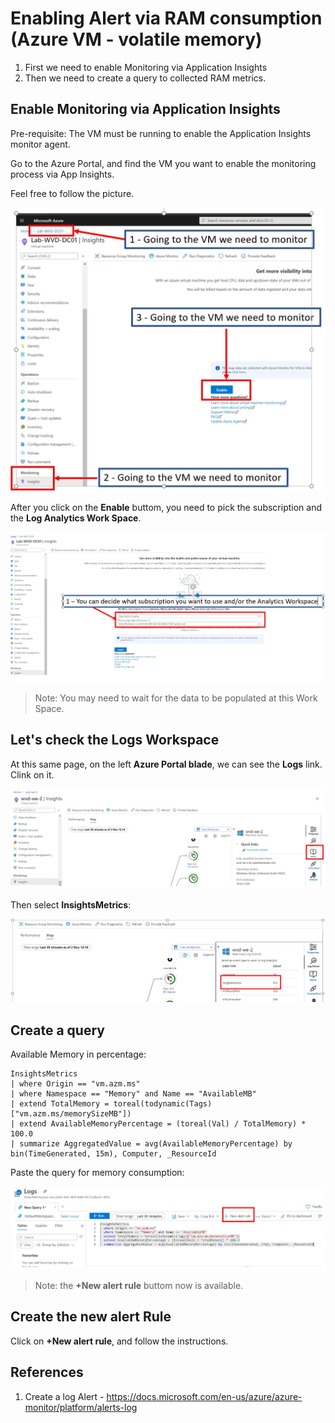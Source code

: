 # Enabling Alert via RAM consumption (Azure VM - volatile memory)

1. First we need to enable Monitoring via Application Insights
2. Then we need to create a query to collected RAM metrics.

## Enable Monitoring via Application Insights

Pre-requisite:
The VM must be running to enable the Application Insights monitor agent.

Go to the Azure Portal, and find the VM you want to enable the monitoring process via App Insights.

Feel free to follow the picture.

![To help find things. Please note that the Azure Portal may change in the future](media/enable-appInsights-001.jpg 'Common configuration')

After you click on the **Enable** buttom, you need to pick the subscription and the **Log Analytics Work Space**.

![To help find things. Please note that the Azure Portal may change in the future](media/enable-appInsights-002.jpg 'Common configuration')

>Note: You may need to wait for the data to be populated at this Work Space.

## Let's check the **Logs** Workspace

At this same page, on the left **Azure Portal blade**, we can see the **Logs** link. Clink on it.

![To help find things. Please note that the Azure Portal may change in the future](media/enable-appInsights-003.jpg 'Common configuration')

Then select **InsightsMetrics**:

![To help find things. Please note that the Azure Portal may change in the future](media/enable-appInsights-004.jpg 'Common configuration')

## Create a query

Available Memory in percentage:

```kusto
InsightsMetrics
| where Origin == "vm.azm.ms"
| where Namespace == "Memory" and Name == "AvailableMB"
| extend TotalMemory = toreal(todynamic(Tags)["vm.azm.ms/memorySizeMB"])
| extend AvailableMemoryPercentage = (toreal(Val) / TotalMemory) * 100.0
| summarize AggregatedValue = avg(AvailableMemoryPercentage) by bin(TimeGenerated, 15m), Computer, _ResourceId
```

Paste the query for memory consumption:

![To help find things. Please note that the Azure Portal may change in the future](media/enable-appInsights-005.jpg 'Common configuration')

>Note: the **+New alert rule** buttom now is available.

## Create the new alert Rule

Click on **+New alert rule**, and follow the instructions.

## References

1. Create a log Alert - <https://docs.microsoft.com/en-us/azure/azure-monitor/platform/alerts-log>

